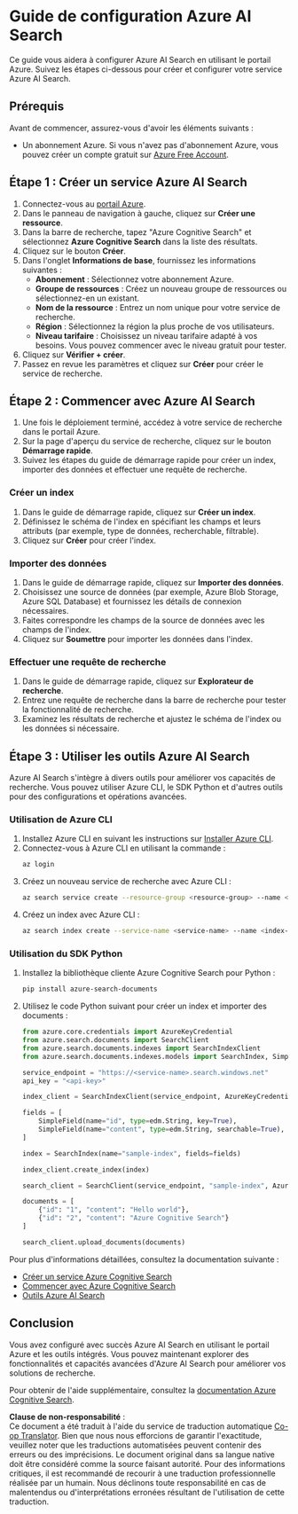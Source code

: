 <!--
CO_OP_TRANSLATOR_METADATA:
{
  "original_hash": "932a1f463f0fcf97090b93b5d0255dff",
  "translation_date": "2025-03-28T10:06:55+00:00",
  "source_file": "00-course-setup\\AzureSearch.md",
  "language_code": "fr"
}
-->
# Guide de configuration Azure AI Search

Ce guide vous aidera à configurer Azure AI Search en utilisant le portail Azure. Suivez les étapes ci-dessous pour créer et configurer votre service Azure AI Search.

## Prérequis

Avant de commencer, assurez-vous d'avoir les éléments suivants :

- Un abonnement Azure. Si vous n'avez pas d'abonnement Azure, vous pouvez créer un compte gratuit sur [Azure Free Account](https://azure.microsoft.com/free/?wt.mc_id=studentamb_258691).

## Étape 1 : Créer un service Azure AI Search

1. Connectez-vous au [portail Azure](https://portal.azure.com/?wt.mc_id=studentamb_258691).
2. Dans le panneau de navigation à gauche, cliquez sur **Créer une ressource**.
3. Dans la barre de recherche, tapez "Azure Cognitive Search" et sélectionnez **Azure Cognitive Search** dans la liste des résultats.
4. Cliquez sur le bouton **Créer**.
5. Dans l'onglet **Informations de base**, fournissez les informations suivantes :
   - **Abonnement** : Sélectionnez votre abonnement Azure.
   - **Groupe de ressources** : Créez un nouveau groupe de ressources ou sélectionnez-en un existant.
   - **Nom de la ressource** : Entrez un nom unique pour votre service de recherche.
   - **Région** : Sélectionnez la région la plus proche de vos utilisateurs.
   - **Niveau tarifaire** : Choisissez un niveau tarifaire adapté à vos besoins. Vous pouvez commencer avec le niveau gratuit pour tester.
6. Cliquez sur **Vérifier + créer**.
7. Passez en revue les paramètres et cliquez sur **Créer** pour créer le service de recherche.

## Étape 2 : Commencer avec Azure AI Search

1. Une fois le déploiement terminé, accédez à votre service de recherche dans le portail Azure.
2. Sur la page d'aperçu du service de recherche, cliquez sur le bouton **Démarrage rapide**.
3. Suivez les étapes du guide de démarrage rapide pour créer un index, importer des données et effectuer une requête de recherche.

### Créer un index

1. Dans le guide de démarrage rapide, cliquez sur **Créer un index**.
2. Définissez le schéma de l'index en spécifiant les champs et leurs attributs (par exemple, type de données, recherchable, filtrable).
3. Cliquez sur **Créer** pour créer l'index.

### Importer des données

1. Dans le guide de démarrage rapide, cliquez sur **Importer des données**.
2. Choisissez une source de données (par exemple, Azure Blob Storage, Azure SQL Database) et fournissez les détails de connexion nécessaires.
3. Faites correspondre les champs de la source de données avec les champs de l'index.
4. Cliquez sur **Soumettre** pour importer les données dans l'index.

### Effectuer une requête de recherche

1. Dans le guide de démarrage rapide, cliquez sur **Explorateur de recherche**.
2. Entrez une requête de recherche dans la barre de recherche pour tester la fonctionnalité de recherche.
3. Examinez les résultats de recherche et ajustez le schéma de l'index ou les données si nécessaire.

## Étape 3 : Utiliser les outils Azure AI Search

Azure AI Search s'intègre à divers outils pour améliorer vos capacités de recherche. Vous pouvez utiliser Azure CLI, le SDK Python et d'autres outils pour des configurations et opérations avancées.

### Utilisation de Azure CLI

1. Installez Azure CLI en suivant les instructions sur [Installer Azure CLI](https://learn.microsoft.com/en-us/cli/azure/install-azure-cli?wt.mc_id=studentamb_258691).
2. Connectez-vous à Azure CLI en utilisant la commande :
   ```bash
   az login
   ```
3. Créez un nouveau service de recherche avec Azure CLI :
   ```bash
   az search service create --resource-group <resource-group> --name <service-name> --sku Free
   ```
4. Créez un index avec Azure CLI :
   ```bash
   az search index create --service-name <service-name> --name <index-name> --fields "field1:type, field2:type"
   ```

### Utilisation du SDK Python

1. Installez la bibliothèque cliente Azure Cognitive Search pour Python :
   ```bash
   pip install azure-search-documents
   ```
2. Utilisez le code Python suivant pour créer un index et importer des documents :
   ```python
   from azure.core.credentials import AzureKeyCredential
   from azure.search.documents import SearchClient
   from azure.search.documents.indexes import SearchIndexClient
   from azure.search.documents.indexes.models import SearchIndex, SimpleField, edm

   service_endpoint = "https://<service-name>.search.windows.net"
   api_key = "<api-key>"

   index_client = SearchIndexClient(service_endpoint, AzureKeyCredential(api_key))

   fields = [
       SimpleField(name="id", type=edm.String, key=True),
       SimpleField(name="content", type=edm.String, searchable=True),
   ]

   index = SearchIndex(name="sample-index", fields=fields)

   index_client.create_index(index)

   search_client = SearchClient(service_endpoint, "sample-index", AzureKeyCredential(api_key))

   documents = [
       {"id": "1", "content": "Hello world"},
       {"id": "2", "content": "Azure Cognitive Search"}
   ]

   search_client.upload_documents(documents)
   ```

Pour plus d'informations détaillées, consultez la documentation suivante :

- [Créer un service Azure Cognitive Search](https://learn.microsoft.com/en-us/azure/search/search-create-service-portal?wt.mc_id=studentamb_258691)
- [Commencer avec Azure Cognitive Search](https://learn.microsoft.com/en-us/azure/search/search-get-started-portal?wt.mc_id=studentamb_258691)
- [Outils Azure AI Search](https://learn.microsoft.com/en-us/azure/ai-services/agents/how-to/tools/azure-ai-search?tabs=azurecli%2Cpython&pivots=code-examples?wt.mc_id=studentamb_258691)

## Conclusion

Vous avez configuré avec succès Azure AI Search en utilisant le portail Azure et les outils intégrés. Vous pouvez maintenant explorer des fonctionnalités et capacités avancées d'Azure AI Search pour améliorer vos solutions de recherche.

Pour obtenir de l'aide supplémentaire, consultez la [documentation Azure Cognitive Search](https://learn.microsoft.com/en-us/azure/search/?wt.mc_id=studentamb_258691).

**Clause de non-responsabilité** :  
Ce document a été traduit à l'aide du service de traduction automatique [Co-op Translator](https://github.com/Azure/co-op-translator). Bien que nous nous efforcions de garantir l'exactitude, veuillez noter que les traductions automatisées peuvent contenir des erreurs ou des imprécisions. Le document original dans sa langue native doit être considéré comme la source faisant autorité. Pour des informations critiques, il est recommandé de recourir à une traduction professionnelle réalisée par un humain. Nous déclinons toute responsabilité en cas de malentendus ou d'interprétations erronées résultant de l'utilisation de cette traduction.